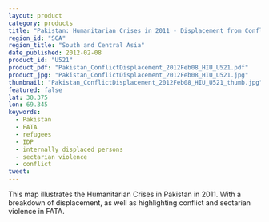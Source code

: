 ```yaml
---
layout: product
category: products
title: "Pakistan: Humanitarian Crises in 2011 - Displacement from Conflict and Sectarian Violence in FATA"
region_id: "SCA"
region_title: "South and Central Asia"
date_published: 2012-02-08
product_id: "U521"
product_pdf: "Pakistan_ConflictDisplacement_2012Feb08_HIU_U521.pdf"
product_jpg: "Pakistan_ConflictDisplacement_2012Feb08_HIU_U521.jpg"
thumbnail: "Pakistan_ConflictDisplacement_2012Feb08_HIU_U521_thumb.jpg"
featured: false
lat: 30.375
lon: 69.345
keywords:
  - Pakistan
  - FATA
  - refugees
  - IDP
  - internally displaced persons
  - sectarian violence
  - conflict
tweet: 
---
```

This map illustrates the Humanitarian Crises in Pakistan in 2011. With a breakdown of displacement, as well as highlighting conflict and sectarian violence in FATA.
